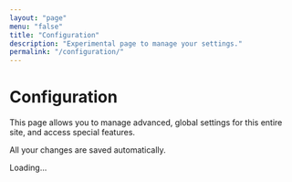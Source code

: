 ```yaml
---
layout: "page"
menu: "false"
title: "Configuration"
description: "Experimental page to manage your settings."
permalink: "/configuration/"
---
```


# Configuration

This page allows you to manage advanced, global settings for this entire site, and access special features.

All your changes are saved automatically.

<!-- TODO:
* Toggle reproduction history
* Specify preferred emulators (backends, cores)
* Force override emulators
* Toggle automatic web/social embeds
* Try to load games marked unavailable
-->

<div id="ConfigurationCustomizer"><p>Loading...</p></div>
